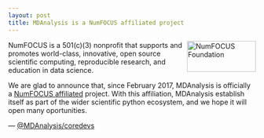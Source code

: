 ```yaml
---
layout: post
title: MDAnalysis is a NumFOCUS affiliated project
---
```

<img
src="http://www.numfocus.org/uploads/6/0/6/9/60696727/1457562110.png"
title="NumFOCUS Foundation" alt="NumFOCUS Foundation"
style="float: right; width: 10em; height: 4.5em;" />

NumFOCUS is a 501(c)(3) nonprofit that supports and promotes world-class,
innovative, open source scientific computing, reproducible research, and
education in data science. 

We are glad to announce that, since February 2017, MDAnalysis is officially
a [NumFOCUS affiliated](http://www.numfocus.org/affliated-projects.html)
project. With this affiliation, MDAnalysis establish itself as part of the
wider scientific python ecosystem, and we hope it will open many oportunities.

— [@MDAnalysis/coredevs](https://github.com/orgs/MDAnalysis/teams/coredevs)
